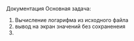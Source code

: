 Документация 
Основная задача: 

1. Вычисление логарифма из исходного файла
2. вывод на экран значений без сохраненеия 
3. 
